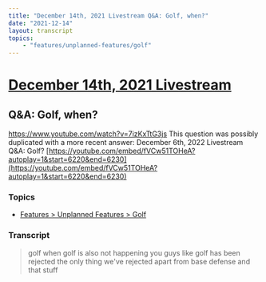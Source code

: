 ```yaml
---
title: "December 14th, 2021 Livestream Q&A: Golf, when?"
date: "2021-12-14"
layout: transcript
topics:
    - "features/unplanned-features/golf"
---
```

# [December 14th, 2021 Livestream](../2021-12-14.md)
## Q&A: Golf, when?
https://www.youtube.com/watch?v=7izKxTtG3js
This question was possibly duplicated with a more recent answer: December 6th, 2022 Livestream Q&A: Golf? [https://youtube.com/embed/fVCw51TOHeA?autoplay=1&start=6220&end=6230](https://youtube.com/embed/fVCw51TOHeA?autoplay=1&start=6220&end=6230)


### Topics
* [Features > Unplanned Features > Golf](../topics/features/unplanned-features/golf.md)

### Transcript

> golf when golf is also not happening you guys like golf has been rejected the only thing we've rejected apart from base defense and that stuff

